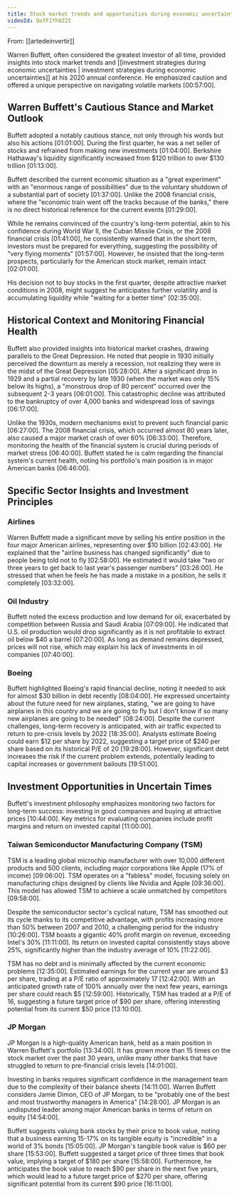 ```yaml
---
title: Stock market trends and opportunities during economic uncertainty
videoId: QoTF1Yh0Z2I
---
```


From: [[artedeinvertir]] <br/> 

Warren Buffett, often considered the greatest investor of all time, provided insights into stock market trends and [[investment strategies during economic uncertainties | investment strategies during economic uncertainties]] at his 2020 annual conference. He emphasized caution and offered a unique perspective on navigating volatile markets <a class="yt-timestamp" data-t="00:57:00">[00:57:00]</a>.

## Warren Buffett's Cautious Stance and Market Outlook

Buffett adopted a notably cautious stance, not only through his words but also his actions <a class="yt-timestamp" data-t="01:01:00">[01:01:00]</a>. During the first quarter, he was a net seller of stocks and refrained from making new investments <a class="yt-timestamp" data-t="01:04:00">[01:04:00]</a>. Berkshire Hathaway's liquidity significantly increased from $120 trillion to over $130 trillion <a class="yt-timestamp" data-t="01:13:00">[01:13:00]</a>.

Buffett described the current economic situation as a "great experiment" with an "enormous range of possibilities" due to the voluntary shutdown of a substantial part of society <a class="yt-timestamp" data-t="01:37:00">[01:37:00]</a>. Unlike the 2008 financial crisis, where the "economic train went off the tracks because of the banks," there is no direct historical reference for the current events <a class="yt-timestamp" data-t="01:29:00">[01:29:00]</a>.

While he remains convinced of the country's long-term potential, akin to his confidence during World War II, the Cuban Missile Crisis, or the 2008 financial crisis <a class="yt-timestamp" data-t="01:41:00">[01:41:00]</a>, he consistently warned that in the short term, investors must be prepared for everything, suggesting the possibility of "very flying moments" <a class="yt-timestamp" data-t="01:57:00">[01:57:00]</a>. However, he insisted that the long-term prospects, particularly for the American stock market, remain intact <a class="yt-timestamp" data-t="02:01:00">[02:01:00]</a>.

His decision not to buy stocks in the first quarter, despite attractive market conditions in 2008, might suggest he anticipates further volatility and is accumulating liquidity while "waiting for a better time" <a class="yt-timestamp" data-t="02:35:00">[02:35:00]</a>.

## Historical Context and Monitoring Financial Health

Buffett also provided insights into historical market crashes, drawing parallels to the Great Depression. He noted that people in 1930 initially perceived the downturn as merely a recession, not realizing they were in the midst of the Great Depression <a class="yt-timestamp" data-t="05:28:00">[05:28:00]</a>. After a significant drop in 1929 and a partial recovery by late 1930 (when the market was only 15% below its highs), a "monstrous drop of 80 percent" occurred over the subsequent 2-3 years <a class="yt-timestamp" data-t="06:01:00">[06:01:00]</a>. This catastrophic decline was attributed to the bankruptcy of over 4,000 banks and widespread loss of savings <a class="yt-timestamp" data-t="06:17:00">[06:17:00]</a>.

Unlike the 1930s, modern mechanisms exist to prevent such financial panic <a class="yt-timestamp" data-t="06:27:00">[06:27:00]</a>. The 2008 financial crisis, which occurred almost 80 years later, also caused a major market crash of over 60% <a class="yt-timestamp" data-t="06:33:00">[06:33:00]</a>. Therefore, monitoring the health of the financial system is crucial during periods of market stress <a class="yt-timestamp" data-t="06:40:00">[06:40:00]</a>. Buffett stated he is calm regarding the financial system's current health, noting his portfolio's main position is in major American banks <a class="yt-timestamp" data-t="06:46:00">[06:46:00]</a>.

## Specific Sector Insights and Investment Principles

### Airlines
Warren Buffett made a significant move by selling his entire position in the four major American airlines, representing over $10 billion <a class="yt-timestamp" data-t="02:43:00">[02:43:00]</a>. He explained that the "airline business has changed significantly" due to people being told not to fly <a class="yt-timestamp" data-t="02:58:00">[02:58:00]</a>. He estimated it would take "two or three years to get back to last year's passenger numbers" <a class="yt-timestamp" data-t="03:26:00">[03:26:00]</a>. He stressed that when he feels he has made a mistake in a position, he sells it completely <a class="yt-timestamp" data-t="03:32:00">[03:32:00]</a>.

### Oil Industry
Buffett noted the excess production and low demand for oil, exacerbated by competition between Russia and Saudi Arabia <a class="yt-timestamp" data-t="07:09:00">[07:09:00]</a>. He indicated that U.S. oil production would drop significantly as it is not profitable to extract oil below $40 a barrel <a class="yt-timestamp" data-t="07:20:00">[07:20:00]</a>. As long as demand remains depressed, prices will not rise, which may explain his lack of investments in oil companies <a class="yt-timestamp" data-t="07:40:00">[07:40:00]</a>.

### Boeing
Buffett highlighted Boeing's rapid financial decline, noting it needed to ask for almost $30 billion in debt recently <a class="yt-timestamp" data-t="08:04:00">[08:04:00]</a>. He expressed uncertainty about the future need for new airplanes, stating, "we are going to have airplanes in this country and we are going to fly but I don't know if so many new airplanes are going to be needed" <a class="yt-timestamp" data-t="08:24:00">[08:24:00]</a>. Despite the current challenges, long-term recovery is anticipated, with air traffic expected to return to pre-crisis levels by 2022 <a class="yt-timestamp" data-t="18:35:00">[18:35:00]</a>. Analysts estimate Boeing could earn $12 per share by 2022, suggesting a target price of $240 per share based on its historical P/E of 20 <a class="yt-timestamp" data-t="19:28:00">[19:28:00]</a>. However, significant debt increases the risk if the current problem extends, potentially leading to capital increases or government bailouts <a class="yt-timestamp" data-t="19:51:00">[19:51:00]</a>.

## Investment Opportunities in Uncertain Times

Buffett's investment philosophy emphasizes monitoring two factors for long-term success: investing in good companies and buying at attractive prices <a class="yt-timestamp" data-t="10:44:00">[10:44:00]</a>. Key metrics for evaluating companies include profit margins and return on invested capital <a class="yt-timestamp" data-t="11:00:00">[11:00:00]</a>.

### Taiwan Semiconductor Manufacturing Company (TSM)
TSM is a leading global microchip manufacturer with over 10,000 different products and 500 clients, including major corporations like Apple (17% of income) <a class="yt-timestamp" data-t="09:06:00">[09:06:00]</a>. TSM operates on a "fabless" model, focusing solely on manufacturing chips designed by clients like Nvidia and Apple <a class="yt-timestamp" data-t="09:36:00">[09:36:00]</a>. This model has allowed TSM to achieve a scale unmatched by competitors <a class="yt-timestamp" data-t="09:58:00">[09:58:00]</a>.

Despite the semiconductor sector's cyclical nature, TSM has smoothed out its cycle thanks to its competitive advantage, with profits increasing more than 50% between 2007 and 2010, a challenging period for the industry <a class="yt-timestamp" data-t="10:26:00">[10:26:00]</a>. TSM boasts a gigantic 40% profit margin on revenue, exceeding Intel's 30% <a class="yt-timestamp" data-t="11:11:00">[11:11:00]</a>. Its return on invested capital consistently stays above 25%, significantly higher than the industry average of 10% <a class="yt-timestamp" data-t="11:22:00">[11:22:00]</a>.

TSM has no debt and is minimally affected by the current economic problems <a class="yt-timestamp" data-t="12:35:00">[12:35:00]</a>. Estimated earnings for the current year are around $3 per share, trading at a P/E ratio of approximately 17 <a class="yt-timestamp" data-t="12:42:00">[12:42:00]</a>. With an anticipated growth rate of 100% annually over the next few years, earnings per share could reach $5 <a class="yt-timestamp" data-t="12:59:00">[12:59:00]</a>. Historically, TSM has traded at a P/E of 16, suggesting a future target price of $90 per share, offering interesting potential from its current $50 price <a class="yt-timestamp" data-t="13:10:00">[13:10:00]</a>.

### JP Morgan
JP Morgan is a high-quality American bank, held as a main position in Warren Buffett's portfolio <a class="yt-timestamp" data-t="13:34:00">[13:34:00]</a>. It has grown more than 15 times on the stock market over the past 30 years, unlike many other banks that have struggled to return to pre-financial crisis levels <a class="yt-timestamp" data-t="14:01:00">[14:01:00]</a>.

Investing in banks requires significant confidence in the management team due to the complexity of their balance sheets <a class="yt-timestamp" data-t="14:11:00">[14:11:00]</a>. Warren Buffett considers Jamie Dimon, CEO of JP Morgan, to be "probably one of the best and most trustworthy managers in America" <a class="yt-timestamp" data-t="14:28:00">[14:28:00]</a>. JP Morgan is an undisputed leader among major American banks in terms of return on equity <a class="yt-timestamp" data-t="14:54:00">[14:54:00]</a>.

Buffett suggests valuing bank stocks by their price to book value, noting that a business earning 15-17% on its tangible equity is "incredible" in a world of 3% bonds <a class="yt-timestamp" data-t="15:05:00">[15:05:00]</a>. JP Morgan's tangible book value is $60 per share <a class="yt-timestamp" data-t="15:53:00">[15:53:00]</a>. Buffett suggested a target price of three times that book value, implying a target of $180 per share <a class="yt-timestamp" data-t="15:58:00">[15:58:00]</a>. Furthermore, he anticipates the book value to reach $90 per share in the next five years, which would lead to a future target price of $270 per share, offering significant potential from its current $90 price <a class="yt-timestamp" data-t="16:11:00">[16:11:00]</a>.